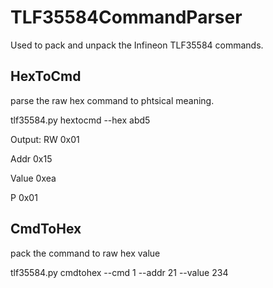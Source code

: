 # TLF35584CommandParser
Used to pack and unpack the Infineon TLF35584 commands.

## HexToCmd
parse the raw hex command to phtsical meaning.

tlf35584.py hextocmd --hex abd5

Output:
RW     0x01

Addr   0x15

Value  0xea

P      0x01


## CmdToHex
pack the command to raw hex value

tlf35584.py cmdtohex --cmd 1 --addr 21 --value 234
